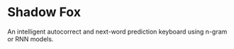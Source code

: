 # Shadow Fox

An intelligent autocorrect and next-word prediction keyboard using n-gram or RNN models.
